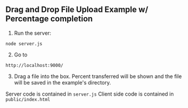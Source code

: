 ## Drag and Drop File Upload Example w/ Percentage completion


1. Run the server:
```  
node server.js
``` 

2. Go to
```
http://localhost:9000/
``` 

3. Drag a file into the box. Percent transferred will be shown and the file will be saved in the example's directory.



Server code is contained in `server.js`
Client side code is contained in `public/index.html`